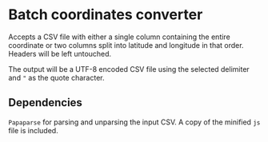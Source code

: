 # Batch coordinates converter
Accepts a CSV file with either a single column containing the entire coordinate or two columns split into latitude and longitude in that order. Headers will be left untouched.

The output will be a UTF-8 encoded CSV file using the selected delimiter and `"` as the quote character.

## Dependencies
`Papaparse` for parsing and unparsing the input CSV. A copy of the minified `js` file is included.

